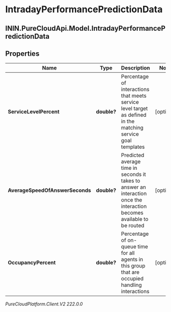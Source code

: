 # IntradayPerformancePredictionData

## ININ.PureCloudApi.Model.IntradayPerformancePredictionData

## Properties

|Name | Type | Description | Notes|
|------------ | ------------- | ------------- | -------------|
| **ServiceLevelPercent** | **double?** | Percentage of interactions that meets service level target as defined in the matching service goal templates | [optional] |
| **AverageSpeedOfAnswerSeconds** | **double?** | Predicted average time in seconds it takes to answer an interaction once the interaction becomes available to be routed | [optional] |
| **OccupancyPercent** | **double?** | Percentage of on-queue time for all agents in this group that are occupied handling interactions | [optional] |



_PureCloudPlatform.Client.V2 222.0.0_
